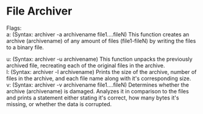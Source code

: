 # File Archiver  

Flags:  
a: (Syntax: archiver -a archivename file1....fileN) This function creates an archive (archivename) of any amount of files (file1-fileN) by writing the files to a binary file.   

u: (Syntax: archiver -u archivename) This function unpacks the previously archived file, recreating each of the original files in the archive.   
l: (Syntax: archiver -l archivename) Prints the size of the archive, number of files in the archive, and each file name along with it's corresponding size.   
v: (Syntax: archiver -v archivename file1....fileN) Determines whether the archive (archivename) is damaged. Analyzes it in comparison to the files and prints a statement either stating it's correct, how many bytes it's missing, or whether the data is corrupted.   
